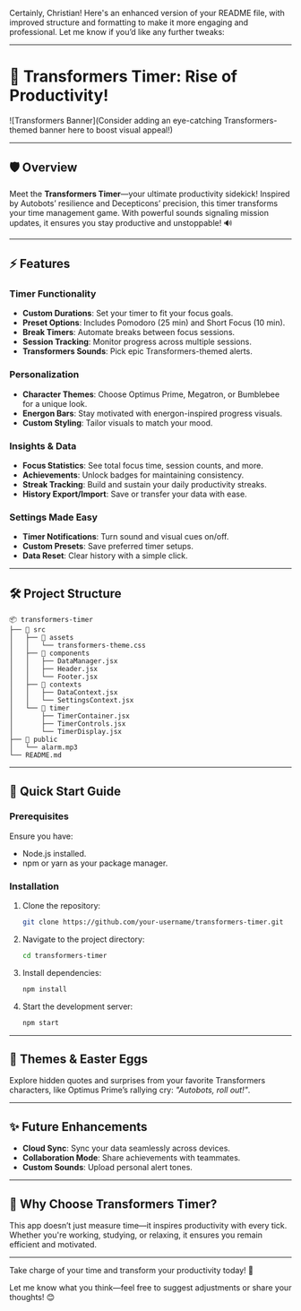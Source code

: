 Certainly, Christian! Here's an enhanced version of your README file, with improved structure and formatting to make it more engaging and professional. Let me know if you’d like any further tweaks:

---

# 🚀 Transformers Timer: Rise of Productivity!

![Transformers Banner](Consider adding an eye-catching Transformers-themed banner here to boost visual appeal!)

---

## 🛡️ Overview
Meet the **Transformers Timer**—your ultimate productivity sidekick! Inspired by Autobots’ resilience and Decepticons’ precision, this timer transforms your time management game. With powerful sounds signaling mission updates, it ensures you stay productive and unstoppable! 🔊

---

## ⚡ Features

### Timer Functionality
- **Custom Durations**: Set your timer to fit your focus goals.
- **Preset Options**: Includes Pomodoro (25 min) and Short Focus (10 min).
- **Break Timers**: Automate breaks between focus sessions.
- **Session Tracking**: Monitor progress across multiple sessions.
- **Transformers Sounds**: Pick epic Transformers-themed alerts.

### Personalization
- **Character Themes**: Choose Optimus Prime, Megatron, or Bumblebee for a unique look.
- **Energon Bars**: Stay motivated with energon-inspired progress visuals.
- **Custom Styling**: Tailor visuals to match your mood.

### Insights & Data
- **Focus Statistics**: See total focus time, session counts, and more.
- **Achievements**: Unlock badges for maintaining consistency.
- **Streak Tracking**: Build and sustain your daily productivity streaks.
- **History Export/Import**: Save or transfer your data with ease.

### Settings Made Easy
- **Timer Notifications**: Turn sound and visual cues on/off.
- **Custom Presets**: Save preferred timer setups.
- **Data Reset**: Clear history with a simple click.

---

## 🛠️ Project Structure

```plaintext
📦 transformers-timer
├── 📂 src
│   ├── 📂 assets
│   │   └── transformers-theme.css
│   ├── 📂 components
│   │   ├── DataManager.jsx
│   │   ├── Header.jsx
│   │   └── Footer.jsx
│   ├── 📂 contexts
│   │   ├── DataContext.jsx
│   │   └── SettingsContext.jsx
│   └── 📂 timer
│       ├── TimerContainer.jsx
│       ├── TimerControls.jsx
│       └── TimerDisplay.jsx
├── 📂 public
│   └── alarm.mp3
└── README.md
```

---

## 🚀 Quick Start Guide

### Prerequisites
Ensure you have:
- Node.js installed.
- npm or yarn as your package manager.

### Installation
1. Clone the repository:
   ```bash
   git clone https://github.com/your-username/transformers-timer.git
   ```
2. Navigate to the project directory:
   ```bash
   cd transformers-timer
   ```
3. Install dependencies:
   ```bash
   npm install
   ```
4. Start the development server:
   ```bash
   npm start
   ```

---

## 🎨 Themes & Easter Eggs
Explore hidden quotes and surprises from your favorite Transformers characters, like Optimus Prime’s rallying cry: *"Autobots, roll out!"*.

---

## ✨ Future Enhancements
- **Cloud Sync**: Sync your data seamlessly across devices.
- **Collaboration Mode**: Share achievements with teammates.
- **Custom Sounds**: Upload personal alert tones.

---

## 🤖 Why Choose Transformers Timer?
This app doesn’t just measure time—it inspires productivity with every tick. Whether you're working, studying, or relaxing, it ensures you remain efficient and motivated.

---

Take charge of your time and transform your productivity today! 🚀

Let me know what you think—feel free to suggest adjustments or share your thoughts! 😊

